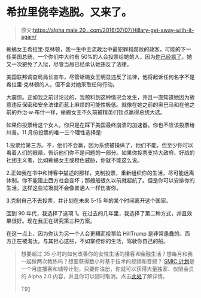 # 希拉里侥幸逃脱。又来了。

> 原文:[https://alpha male 20 . com/2016/07/07/Hillary-get-away-with-it-again/](https://alphamale20.com/2016/07/07/hillary-gets-away-with-it-again/)

蜥蜴女王希拉里·克林顿，我一生中主流政治中最犯罪和腐败的政客，可能的下一任美国总统，一个你们中大约有 50%的人会投票给她的人，因为[你已经疯了](https://calebjonesblog.com/voting-for-the-lesser-of-two-evils/)，她又一次避免了入狱，尽管当局已经承认她违反了法律。

美国联邦调查局局长宣布，尽管蜥蜴女王明显违反了法律，他将起诉任何名字不是希拉里·克林顿的人，但不会对她采取任何行动。

大震惊。正如我之前讨论过的，我预料到这种情况会发生，并且一直知道她因为故意违反保密和安全法律而惹上麻烦的可能性极低。就像在她之前的奥巴马和在他之前的乔治·w·布什一样，蜥蜴女王不久前被精英们钦点赢得总统大选。

如果你投票给这个女人，你只是在踩下美国最终崩溃的加速器。你也不应该投票给川普。11 月份投票的唯一三个理性选择是:

1.投票给第三方。不，他们不会赢，因为系统被操纵了，他们不能，但至少你可以看着人们的眼睛，告诉他们你不是问题的一部分。如果你投票支持大政府、好战的社团主义者，比如蜥蜴女王或橙色威胁，你就不能这么说。

2.正如我在书中和博客中描述的那样，克制投票，重新组织你的生活，尽可能远离体制。你不能阻止西方社会变坏；那艘船很久以前就起航了。但是你可以安排你的生活，这样这些垃圾就不会像普通人一样伤害你。

3.克制自己不去投票，并计划在未来 5-15 年的某个时间离开这个国家。

回到 90 年代，我选择了选项 1。在过去的几年里，我选择了第二种方式，并且效果很好。现在我正在研究第三种方案。

在这一点上，因为你认为另一个人会更糟而投票给 HillTrump 是非常愚蠢的。西方正在被淘汰。与其担心这些，不如掌控你的生活，驾驶你自己的船。

> 想要超过 35 小时的如何改善你的女性生活的播客*和*金融生活？想每月和我一起做两次教练吗？想要获得数小时基于技术的视频和音频？ [SMIC 计划](https://alphamale20.kartra.com/page/vIL17)是一个月度播客和辅导计划，只要你注册，你就可以获得大量独家、仅限会员的 Alpha 2.0 内容，并且你可以随时取消。点击[此处](https://alphamale20.kartra.com/page/vIL17)了解详情。
> 
> T9】
